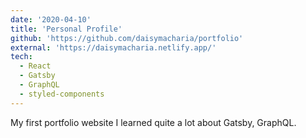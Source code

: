 ```yaml
---
date: '2020-04-10'
title: 'Personal Profile'
github: 'https://github.com/daisymacharia/portfolio'
external: 'https://daisymacharia.netlify.app/'
tech:
  - React
  - Gatsby
  - GraphQL
  - styled-components
---
```

My first portfolio website I learned quite a lot about Gatsby, GraphQL. 